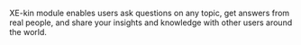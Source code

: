 XE-kin module enables users ask questions on any topic, get answers from real people, and share your insights and knowledge with other users around the world.